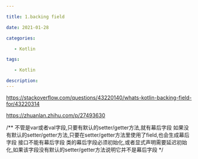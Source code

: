 ```yaml
---

title: 1.backing field

date: 2021-01-28

categories: 

   - Kotlin

tags: 

   - Kotlin 

description: ​
---
```



https://stackoverflow.com/questions/43220140/whats-kotlin-backing-field-for/43220314

https://zhuanlan.zhihu.com/p/27493630

/**
不管是var或者val字段,只要有默认的setter/getter方法,就有幕后字段
如果没有默认的setter/getter方法,只要在setter/getter方法里使用了field,也会生成幕后字段
接口不能有幕后字段
类的幕后字段必须初始化,或者显式声明需要延迟初始化,如果该字段没有默认的setter/getter方法说明它并不是幕后字段
 */

